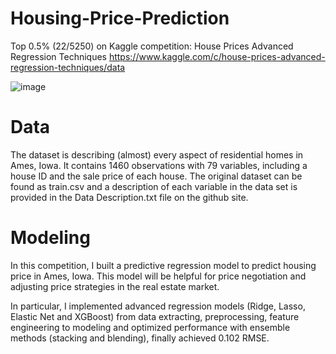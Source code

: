 # Housing-Price-Prediction
Top 0.5% (22/5250) on Kaggle competition: House Prices Advanced Regression Techniques https://www.kaggle.com/c/house-prices-advanced-regression-techniques/data

![image](https://github.com/Junchi0905/Housing-Prices-Prediction/blob/master/Housing_Price.jpg)

# Data
The dataset is describing (almost) every aspect of residential homes in Ames, Iowa. It contains 1460 observations with 79 variables, including a house ID and the sale price of each house. The original dataset can be found as train.csv and a description of each variable in the data set is provided in the Data Description.txt file on the github site.

# Modeling
In this competition, I built a predictive regression model to predict housing price in Ames, Iowa. This model will be helpful for price negotiation and adjusting price strategies in the real estate market.

In particular, I implemented advanced regression models (Ridge, Lasso, Elastic Net and XGBoost) from data extracting, preprocessing, feature engineering to modeling and optimized performance with ensemble methods (stacking and blending), finally achieved 0.102 RMSE.
